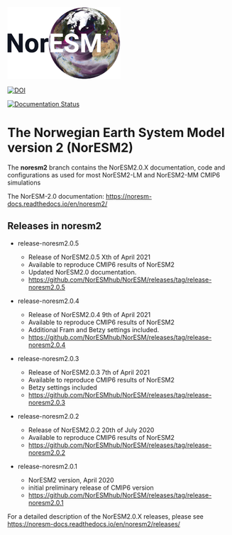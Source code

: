 ![NorESM logo](doc/img/NORESM-logo.png)

[![DOI](https://zenodo.org/badge/DOI/10.5281/zenodo.3905091.svg)](https://doi.org/10.5281/zenodo.3905091)

[![Documentation Status](https://readthedocs.org/projects/noresm-docs/badge/?version=noresm2)](https://noresm-docs.readthedocs.io/en/noresm2/?badge=latest)

# The Norwegian Earth System Model version 2 (NorESM2)
The **noresm2** branch contains the NorESM2.0.X documentation, code and configurations as used for most NorESM2-LM and NorESM2-MM CMIP6 simulations

The NorESM-2.0 documentation: https://noresm-docs.readthedocs.io/en/noresm2/

## Releases in noresm2
- release-noresm2.0.5
    - Release of NorESM2.0.5 Xth of April 2021
    - Available to reproduce CMIP6 results of NorESM2
    - Updated NorESM2.0 documentation.
    - https://github.com/NorESMhub/NorESM/releases/tag/release-noresm2.0.5

- release-noresm2.0.4
    - Release of NorESM2.0.4 9th of April 2021
    - Available to reproduce CMIP6 results of NorESM2
    - Additional Fram and Betzy settings included.
    - https://github.com/NorESMhub/NorESM/releases/tag/release-noresm2.0.4

- release-noresm2.0.3 
    - Release of NorESM2.0.3 7th of April 2021 
    - Available to reproduce CMIP6 results of NorESM2
    - Betzy settings included
    - https://github.com/NorESMhub/NorESM/releases/tag/release-noresm2.0.3

- release-noresm2.0.2
    - Release of NorESM2.0.2 20th of July 2020
    - Available to reproduce CMIP6 results of NorESM2
    - https://github.com/NorESMhub/NorESM/releases/tag/release-noresm2.0.2
    
- release-noresm2.0.1 
    - NorESM2 version,  April  2020 
    - initial preliminary release of CMIP6 version
    - https://github.com/NorESMhub/NorESM/releases/tag/release-noresm2.0.1
  
For a detailed description of the NorESM2.0.X releases, please see https://noresm-docs.readthedocs.io/en/noresm2/releases/

